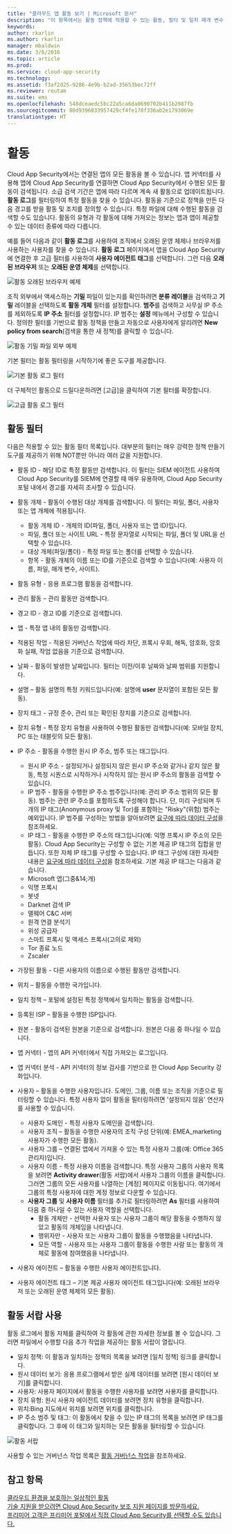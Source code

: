 ```yaml
---
title: "클라우드 앱 활동 보기 | Microsoft 문서"
description: "이 항목에서는 활동 정책에 적용할 수 있는 활동, 필터 및 일치 매개 변수 목록을 제공합니다."
keywords: 
author: rkarlin
ms.author: rkarlin
manager: mbaldwin
ms.date: 3/6/2016
ms.topic: article
ms.prod: 
ms.service: cloud-app-security
ms.technology: 
ms.assetid: f3af2d25-9286-4e9b-b2ad-35653bec72ff
ms.reviewer: reutam
ms.suite: ems
ms.openlocfilehash: 548dceaedc5bc22a5ca6da0690702b411b2987fb
ms.sourcegitcommit: 80d9396833957429cf4fe178f336ab2e1793069e
translationtype: HT
---
```

# <a name="activities"></a>활동
Cloud App Security에서는 연결된 앱의 모든 활동을 볼 수 있습니다. 앱 커넥터를 사용해 앱에 Cloud App Security를 연결하면 Cloud App Security에서 수행된 모든 활동이 검색됩니다. 소급 검색 기간은 앱에 따라 다르며 계속 새 활동으로 업데이트됩니다. **활동 로그**를 필터링하여 특정 활동을 찾을 수 있습니다. 활동을 기준으로 정책을 만든 다음 경고를 받을 활동 및 조치를 정의할 수 있습니다. 특정 파일에 대해 수행된 활동을 검색할 수도 있습니다. 활동의 유형과 각 활동에 대해 가져오는 정보는 앱과 앱이 제공할 수 있는 데이터 종류에 따라 다릅니다. 

예를 들어 다음과 같이 **활동 로그**를 사용하여 조직에서 오래된 운영 체제나 브라우저를 사용하는 사용자를 찾을 수 있습니다. **활동 로그** 페이지에서 앱을 Cloud App Security에 연결한 후 고급 필터를 사용하여 **사용자 에이전트 태그**를 선택합니다. 그런 다음 **오래된 브라우저** 또는 **오래된 운영 체제**를 선택합니다.

 ![활동 오래된 브라우저 예제](media/activity-example-outdated.png)

조직 외부에서 액세스하는 **기밀** 파일이 있는지를 확인하려면 **분류 레이블**을 검색하고 **기밀** 레이블을 선택하도록 **활동 개체** 필터를 설정합니다. **범주**를 검색하고 사무실 IP 주소를 제외하도록 **IP 주소** 필터를 설정합니다. IP 범주는 **설정** 메뉴에서 구성할 수 있습니다. 정의한 필터를 기반으로 활동 정책을 만들고 자동으로 사용자에게 알리려면 **New policy from search**(검색을 통한 새 정책)를 클릭할 수 있습니다.

 ![활동 기밀 파일 외부 예제](media/activity-example-ip.png)

 
기본 필터는 활동 필터링을 시작하기에 좋은 도구를 제공합니다.

 ![기본 활동 로그 필터](media/activity-log-filter-basic.png)

더 구체적인 활동으로 드릴다운하려면 [고급]을 클릭하여 기본 필터를 확장합니다.

 ![고급 활동 로그 필터](media/activity-log-filter-advanced.png)

## <a name="activity-filters"></a>활동 필터
다음은 적용할 수 있는 활동 필터 목록입니다. 대부분의 필터는 매우 강력한 정책 만들기 도구를 제공하기 위해 NOT뿐만 아니라 여러 값을 지원합니다.  
  
-   활동 ID - 해당 ID로 특정 활동만 검색합니다. 이 필터는 SIEM 에이전트 사용하여 Cloud App Security를 SIEM에 연결할 때 매우 유용하며, Cloud App Security 포털 내에서 경고를 자세히 조사할 수 있습니다.  
  
-   활동 개체 - 활동이 수행된 대상 개체를 검색합니다. 이 필터는 파일, 폴더, 사용자 또는 앱 개체에 적용됩니다.
    - 활동 개체 ID - 개체의 ID(파일, 폴더, 사용자 또는 앱 ID)입니다.
    - 파일, 폴더 또는 사이트 URL - 특정 문자열로 시작되는 파일, 폴더 및 URL을 선택할 수 있습니다.
    - 대상 개체(파일/폴더) - 특정 파일 또는 폴더를 선택할 수 있습니다. 
    - 항목 - 활동 개체의 이름 또는 ID를 기준으로 검색할 수 있습니다(예: 사용자 이름, 파일, 매개 변수, 사이트). 
    
-   활동 유형 - 응용 프로그램 활동을 검색합니다.

-   관리 활동 – 관리 활동만 검색합니다.  
  
-   경고 ID - 경고 ID를 기준으로 검색합니다.

-   앱 - 특정 앱 내의 활동만 검색합니다.  
  
-   적용된 작업 - 적용된 거버넌스 작업에 따라 차단, 프록시 우회, 해독, 암호화, 암호화 실패, 작업 없음을 기준으로 검색합니다.

-   날짜 - 활동이 발생한 날짜입니다. 필터는 이전/이후 날짜와 날짜 범위를 지원합니다.  
  
-   설명 – 활동 설명의 특정 키워드입니다(예: 설명에 **user** 문자열이 포함된 모든 활동).  
  
-   장치 태그 - 규정 준수, 관리 또는 확인된 장치를 기준으로 검색합니다.

-   장치 유형 - 특정 장치 유형을 사용하여 수행된 활동만 검색합니다(예: 모바일 장치, PC 또는 태블릿의 모든 활동).  
  
-   IP 주소 - 활동을 수행한 원시 IP 주소, 범주 또는 태그입니다.  
    - 원시 IP 주소 - 설정되거나 설정되지 않은 원시 IP 주소와 같거나 같지 않은 활동, 특정 시퀀스로 시작하거나 시작하지 않는 원시 IP 주소의 활동을 검색할 수 있습니다. 
    - IP 범주 - 활동을 수행한 IP 주소 범주입니다(예: 관리 IP 주소 범위의 모든 활동). 범주는 관련 IP 주소를 포함하도록 구성해야 합니다. 단, 미리 구성되며 두 개의 IP 태그(Anonymous proxy 및 Tor)를 포함하는 "Risky"(위험) 범주는 예외입니다. IP 범주를 구성하는 방법을 알아보려면 [요구에 따라 데이터 구성](general-setup.md#IPtagsandRanges)을 참조하세요.  
    - IP 태그 - 활동을 수행한 IP 주소의 태그입니다(예: 익명 프록시 IP 주소의 모든 활동). Cloud App Security는 구성할 수 없는 기본 제공 IP 태그의 집합을 만듭니다. 또한 자체 IP 태그를 구성할 수 있습니다. IP 태그 구성에 대한 자세한 내용은 [요구에 따라 데이터 구성](general-setup.md#IPtagsandRanges)을 참조하세요.
   기본 제공 IP 태그는 다음과 같습니다.
    - Microsoft 앱(그중&14;개)
    - 익명 프록시
    - 봇넷
    - Darknet 검색 IP
    - 맬웨어 C&C 서버
    - 원격 연결 분석기
    - 위성 공급자
    - 스마트 프록시 및 액세스 프록시(고의로 제외)
    - Tor 종료 노드
    - Zscaler


-   가장된 활동 - 다른 사용자의 이름으로 수행된 활동만 검색합니다.  

-   위치 – 활동을 수행한 국가입니다.  

-   일치 정책 – 포털에 설정된 특정 정책에서 일치하는 활동을 검색합니다.  

-   등록된 ISP – 활동을 수행한 ISP입니다.   

-  원본 - 활동이 검색된 원본을 기준으로 검색합니다. 원본은 다음 중 하나일 수 있습니다.
  -    앱 커넥터 - 앱의 API 커넥터에서 직접 가져오는 로그입니다.
  -    앱 커넥터 분석 - API 커넥터의 정보 검사를 기반으로 한 Cloud App Security 강화입니다.
  

-   사용자 – 활동을 수행한 사용자입니다. 도메인, 그룹, 이름 또는 조직을 기준으로 필터링할 수 있습니다. 특정 사용자 없이 활동을 필터링하려면 '설정되지 않음' 연산자를 사용할 수 있습니다.  
    -   사용자 도메인 - 특정 사용자 도메인을 검색합니다.
    -   사용자 조직 – 활동을 수행한 사용자의 조직 구성 단위(예: EMEA_marketing 사용자가 수행한 모든 활동).  
    -   사용자 그룹 – 연결된 앱에서 가져올 수 있는 특정 사용자 그룹(예: Office 365 관리자)입니다.  
    -   사용자 이름 - 특정 사용자 이름을 검색합니다. 특정 사용자 그룹의 사용자 목록을 보려면 **Activity drawer**(활동 서랍)에서 사용자 그룹의 이름을 클릭합니다. 그러면 그룹의 모든 사용자를 나열하는 [계정] 페이지로 이동됩니다. 여기에서 그룹의 특정 사용자에 대한 계정 정보로 다운할 수 있습니다.
       -  **사용자 그룹** 및 **사용자 이름** 필터를 추가로 필터링하려면 **As** 필터를 사용하여 다음 중 하나일 수 있는 사용자 역할을 선택합니다.
            - 활동 개체만 - 선택한 사용자 또는 사용자 그룹이 해당 활동을 수행하지 않았고 활동의 개체임을 나타냅니다.
            - 행위자만 - 사용자 또는 사용자 그룹이 활동을 수행했음을 나타냅니다.
            - 모든 역할 - 사용자 또는 사용자 그룹이 활동을 수행한 사람 또는 활동의 개체로 활동에 참여했음을 나타냅니다.

-   사용자 에이전트 – 활동을 수행한 사용자 에이전트입니다.  
  
-   사용자 에이전트 태그 – 기본 제공 사용자 에이전트 태그입니다(예: 오래된 브라우저 또는 오래된 운영 체제의 모든 활동).  
    
  
## <a name="working-with-the-activity-drawer"></a>활동 서랍 사용

활동 로그에서 활동 자체를 클릭하여 각 활동에 관한 자세한 정보를 볼 수 있습니다. 그러면 파일에서 수행할 다음 추가 작업을 제공하는 활동 서랍이 열립니다.

- 일치 정책: 이 활동과 일치하는 정책의 목록을 보려면 [일치 정책] 링크를 클릭합니다.
- 원시 데이터 보기: 응용 프로그램에서 받은 실제 데이터를 보려면 [원시 데이터 보기]를 클릭합니다.
- 사용자: 사용자 페이지에서 활동을 수행한 사용자를 보려면 사용자를 클릭합니다. 
- 장치 유형: 원시 사용자 에이전트 데이터를 보려면 장치 유형을 클릭합니다. 
- 위치:Bing 지도에서 위치를 보려면 위치를 클릭합니다.
- IP 주소 범주 및 태그: 이 활동에서 찾을 수 있는 IP 태그의 목록을 보려면 IP 태그를 클릭합니다. 그 후에 이 태그와 일치하는 모든 활동을 필터링할 수 있습니다.    

![활동 서랍](./media/activity-drawer.png "활동 서랍")  
  
사용할 수 있는 거버넌스 작업 목록은 [활동 거버넌스 작업](governance-actions.md#activity-governance-actions)을 참조하세요.


## <a name="see-also"></a>참고 항목  
[클라우드 환경을 보호하는 일상적인 활동](daily-activities-to-protect-your-cloud-environment.md)   
[기술 지원을 받으려면 Cloud App Security 보조 지원 페이지를 방문하세요.](http://support.microsoft.com/oas/default.aspx?prid=16031)   
[프리미어 고객은 프리미어 포털에서 직접 Cloud App Security를 선택할 수도 있습니다.](https://premier.microsoft.com/)  
  
  